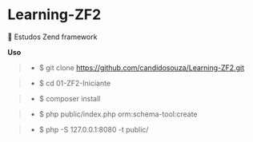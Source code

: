 # Learning-ZF2
:book: Estudos Zend framework

**Uso**

> - $ git clone https://github.com/candidosouza/Learning-ZF2.git

> - $ cd 01-ZF2-Iniciante

> - $ composer install

> - $ php public/index.php orm:schema-tool:create

> - $ php -S 127.0.0.1:8080 -t public/